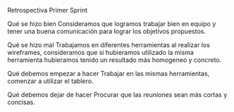 Retrospectiva Primer Sprint

Qué se hizo bien
Consideramos que logramos trabajar bien en equipo y tener una buena comunicación para lograr los objetivos propuestos.

Qué se hizo mal
Trabajamos en diferentes herramientas al realizar los wireframes, consideramos que si hubieramos utilizado la misma herramienta hubieramos tenido un resultado más homogeneo y concreto.

Qué debemos empezar a hacer
Trabajar en las mismas herramientas, comenzar a utilizar el tablero.

Qué debemos dejar de hacer
Procurar que las reuniones sean más cortas y concisas.

